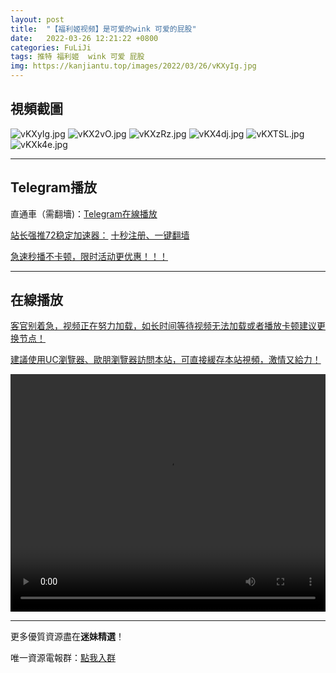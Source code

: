 ```yaml
---
layout: post
title:  "【福利姬视频】是可爱的wink 可爱的屁股"
date:   2022-03-26 12:21:22 +0800
categories: FuLiJi
tags: 推特 福利姬  wink 可爱 屁股
img: https://kanjiantu.top/images/2022/03/26/vKXyIg.jpg
---
```



## 視頻截圖

![vKXyIg.jpg](https://kanjiantu.top/images/2022/03/26/vKXyIg.jpg)
![vKX2vO.jpg](https://kanjiantu.top/images/2022/03/26/vKX2vO.jpg)
![vKXzRz.jpg](https://kanjiantu.top/images/2022/03/26/vKXzRz.jpg)
![vKX4dj.jpg](https://kanjiantu.top/images/2022/03/26/vKX4dj.jpg)
![vKXTSL.jpg](https://kanjiantu.top/images/2022/03/26/vKXTSL.jpg)
![vKXk4e.jpg](https://kanjiantu.top/images/2022/03/26/vKXk4e.jpg)

* * *
## Telegram播放

直通車（需翻墻)：[Telegram在線播放](https://t.me/mimeijingxuan/355)

<u>站长强推72稳定加速器：</u> [十秒注册、一键翻墙](https://www.mimei.blog/skip/vpn.html)


<u>急速秒播不卡顿，限时活动更优惠！！！</u>
* * *
## 在線播放
<u>客官别着急，视频正在努力加载，如长时间等待视频无法加载或者播放卡顿建议更换节点！</u>

<u>建議使用UC瀏覽器、歐朋瀏覽器訪問本站，可直接緩存本站視頻，激情又給力！</u>
<center><video src="https://cdn.publer.io/uploads/videos/623eef62db279760bbfbe708/3932b491a19364d9d28d74f0714c0677.mp4" width="100%" height="380px" controls="controls"></video></center>


* * *
更多優質資源盡在**迷妹精選**！

唯一資源電報群：[點我入群](https://t.me/mimeijingxuan)


